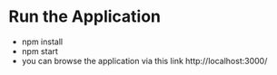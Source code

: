 # Run the Application

- npm install
- npm start
- you can browse the application via this link http://localhost:3000/
